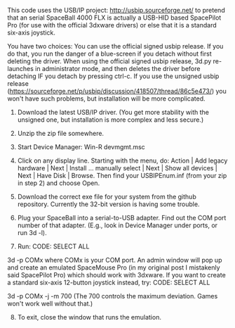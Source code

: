 This code uses the USB/IP project: http://usbip.sourceforge.net/ to pretend that an
serial SpaceBall 4000 FLX is actually a USB-HID based SpacePilot Pro (for use with the
official 3dxware drivers) or else that it is a standard six-axis joystick.

You have two choices: You can use the official signed usbip release. If you do that, you run
the danger of a blue-screen if you detach without first deleting the driver. When using the
official signed usbip release, 3d.py re-launches in administrator mode, and then deletes the
driver before detaching IF you detach by pressing ctrl-c. If you use the unsigned usbip release
(https://sourceforge.net/p/usbip/discussion/418507/thread/86c5e473/) you won't have such
problems, but installation will be more complicated.

1. Download the latest USB/IP driver. (You get more stability with the unsigned one, but installation is more complex and less secure.) 

2. Unzip the zip file somewhere.

3. Start Device Manager: Win-R devmgmt.msc

4. Click on any display line. Starting with the menu, do: Action | Add legacy hardware | Next | Install ... manually select | Next | Show all devices | Next | Have Disk | Browse. Then find your USBIPEnum.inf (from your zip in step 2) and choose Open.

5. Download the correct exe file for your system from the github repository. Currently the 32-bit version is having some trouble.

6. Plug your SpaceBall into a serial-to-USB adapter. Find out the COM port number of that adapter. (E.g., look in Device Manager under ports, or run 3d -l).

7. Run:
CODE: SELECT ALL

3d -p COMx
where COMx is your COM port. An admin window will pop up and create an emulated SpaceMouse Pro (in my original post I mistakenly said SpacePilot Pro) which should work with 3dxware. If you want to create a standard six-axis 12-button joystick instead, try:
CODE: SELECT ALL

3d -p COMx -j -m 700
(The 700 controls the maximum deviation. Games won't work well without that.)

8. To exit, close the window that runs the emulation.